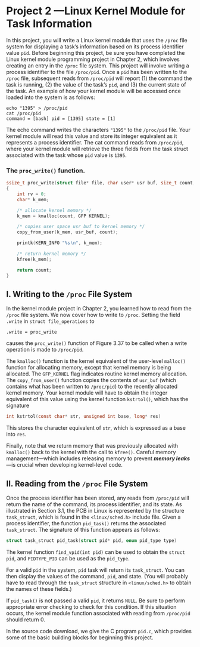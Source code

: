 # Project 2 —Linux Kernel Module for Task Information

In this project, you will write a Linux kernel module that uses the `/proc` file system for displaying a task’s information based on its process identifier value `pid`. Before beginning this project, be sure you have completed the Linux kernel module programming project in Chapter 2, which involves creating an entry in the `/proc` file system. This project will involve writing a process identifier to the file `/proc/pid`. Once a `pid` has been written to the `/proc` file, subsequent reads from `/proc/pid` will report (1) the command the task is running, (2) the value of the task’s `pid`, and (3) the current state of the task. An example of how your kernel module will be accessed once loaded into the system is as follows:

```
echo "1395" > /proc/pid
cat /proc/pid
command = [bash] pid = [1395] state = [1]
```

The echo command writes the characters `"1395"` to the `/proc/pid` file. Your kernel module will read this value and store its integer equivalent as it represents a process identifier. The cat command reads from `/proc/pid`, where your kernel module will retrieve the three fields from the task struct associated with the task whose `pid` value is `1395`.

### The `proc_write()` function.

```c
ssize_t proc_write(struct file* file, char user* usr buf, size_t count, loff_t* pos)
{
	int rv = 0;
	char* k_mem;

	/* allocate kernel memory */
	k_mem = kmalloc(count, GFP KERNEL);

	/* copies user space usr buf to kernel memory */
	copy_from_user(k_mem, usr_buf, count);

	printk(KERN_INFO "%s∖n", k_mem);

	/* return kernel memory */
	kfree(k_mem);

	return count;
}
```

## I. Writing to the `/proc` File System

In the kernel module project in Chapter 2, you learned how to read from the `/proc` file system. We now cover how to write to `/proc`. Setting the field `.write` in `struct file_operations` to

```
.write = proc_write
```

causes the `proc_write()` function of Figure 3.37 to be called when a write operation is made to `/proc/pid`.

The `kmalloc()` function is the kernel equivalent of the user-level `malloc()` function for allocating memory, except that kernel memory is being allocated. The `GFP_KERNEL` flag indicates routine kernel memory allocation. The `copy_from_user()` function copies the contents of `usr_buf` (which contains what has been written to `/proc/pid`) to the recently allocated kernel memory. Your kernel module will have to obtain the integer equivalent of this value using the kernel function `kstrtol()`, which has the signature

```c
int kstrtol(const char* str, unsigned int base, long* res)
```

This stores the character equivalent of `str`, which is expressed as a base into `res`.

Finally, note that we return memory that was previously allocated with `kmalloc()` back to the kernel with the call to `kfree()`. Careful memory management—which includes releasing memory to prevent ***memory leaks***—is crucial when developing kernel-level code.

## II. Reading from the `/proc` File System

Once the process identifier has been stored, any reads from `/proc/pid` will return the name of the command, its process identifier, and its state. As illustrated in Section 3.1, the PCB in Linux is represented by the structure `task_struct`, which is found in the `<linux/sched.h>` include file. Given a process identifier, the function `pid_task()` returns the associated `task_struct`. The signature of this function appears as follows:

```c
struct task_struct pid_task(struct pid* pid, enum pid_type type)
```

The kernel function `find_vpid(int pid)` can be used to obtain the `struct pid`, and `PIDTYPE_PID` can be used as the `pid_type`.

For a valid `pid` in the system, `pid` task will return its `task_struct`. You can then display the values of the command, `pid`, and state. (You will probably have to read through the `task_struct` structure in `<linux/sched.h>` to obtain the names of these fields.)

If `pid_task()` is not passed a valid `pid`, it returns `NULL`. Be sure to perform appropriate error checking to check for this condition. If this situation occurs, the kernel module function associated with reading from `/proc/pid` should return 0.

In the source code download, we give the C program `pid.c`, which provides some of the basic building blocks for beginning this project.